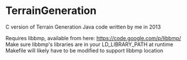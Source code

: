 # TerrainGeneration
C version of Terrain Generation Java code written by me in 2013

Requires libbmp, available from here: https://code.google.com/p/libbmp/
Make sure libbmp's libraries are in your LD_LIBRARY_PATH at runtime
Makefile will likely have to be modified to support libbmp location
